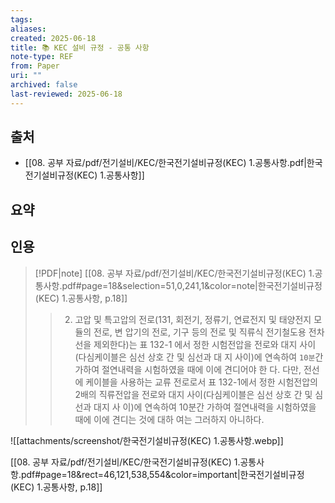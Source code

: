 ```yaml
---
tags:
aliases: 
created: 2025-06-18
title: 📚 KEC 설비 규정 - 공통 사항
note-type: REF
from: Paper
uri: ""
archived: false
last-reviewed: 2025-06-18
---
```


## 출처
- [[08. 공부 자료/pdf/전기설비/KEC/한국전기설비규정(KEC) 1.공통사항.pdf|한국전기설비규정(KEC) 1.공통사항]]

## 요약


## 인용


> [!PDF|note] [[08. 공부 자료/pdf/전기설비/KEC/한국전기설비규정(KEC) 1.공통사항.pdf#page=18&selection=51,0,241,1&color=note|한국전기설비규정(KEC) 1.공통사항, p.18]]
> > 2. 고압 및 특고압의 전로(131, 회전기, 정류기, 연료전지 및 태양전지 모듈의 전로, 변 압기의 전로, 기구 등의 전로 및 직류식 전기철도용 전차선을 제외한다)는 표 132-1 에서 정한 시험전압을 전로와 대지 사이(다심케이블은 심선 상호 간 및 심선과 대 지 사이)에 연속하여 `10분`간 가하여 절연내력을 시험하였을 때에 이에 견디어야 한 다. 다만, 전선에 케이블을 사용하는 교류 전로로서 표 132-1에서 정한 시험전압의 2배의 직류전압을 전로와 대지 사이(다심케이블은 심선 상호 간 및 심선과 대지 사 이)에 연속하여 10분간 가하여 절연내력을 시험하였을 때에 이에 견디는 것에 대하 여는 그러하지 아니하다.


![[attachments/screenshot/한국전기설비규정(KEC) 1.공통사항.webp]]

[[08. 공부 자료/pdf/전기설비/KEC/한국전기설비규정(KEC) 1.공통사항.pdf#page=18&rect=46,121,538,554&color=important|한국전기설비규정(KEC) 1.공통사항, p.18]]

